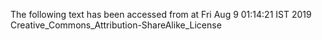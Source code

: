 The following text has been accessed from at Fri Aug 9 01:14:21 IST 2019
Creative_Commons_Attribution-ShareAlike_License
